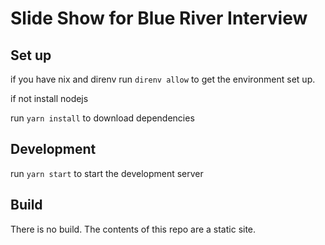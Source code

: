 # Slide Show for Blue River Interview

## Set up

if you have nix and direnv run `direnv allow` to get the environment set up.

if not install nodejs

run `yarn install` to download dependencies

## Development

run `yarn start` to start the development server

## Build

There is no build. The contents of this repo are a static site.
